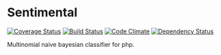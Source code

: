 # Sentimental

[![Coverage Status](https://coveralls.io/repos/shrink0r/sentimental/badge.svg?branch=master&service=github)](https://coveralls.io/github/shrink0r/sentimental?branch=master)
[![Build Status](https://travis-ci.org/shrink0r/sentimental.svg?branch=master)](https://travis-ci.org/shrink0r/sentimental)
[![Code Climate](https://codeclimate.com/github/shrink0r/sentimental/badges/gpa.svg)](https://codeclimate.com/github/shrink0r/sentimental)
[![Dependency Status](https://www.versioneye.com/user/projects/563e8cdd4d415e001e000371/badge.svg?style=flat)](https://www.versioneye.com/user/projects/563e8cdd4d415e001e000371)

Multinomial naive bayesian classifier for php.

